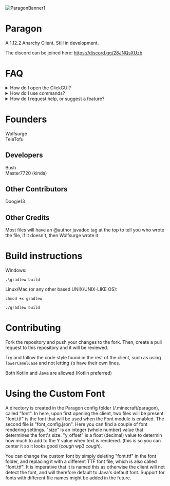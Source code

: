![ParagonBanner1](https://user-images.githubusercontent.com/85251388/154859895-65627d8d-0753-43ea-91c4-d8c092e478c3.png)

# Paragon
A 1.12.2 Anarchy Client. Still in development.

The discord can be joined here:
https://discord.gg/28JNQsXUzb

# FAQ
<details>
  <summary> How do I open the ClickGUI? </summary>
  
  > The default ClickGUI bind is `RSHIFT`
</details>

<details>
  <summary> How do I use commands? </summary>
  
  > The command prefix is `$`, and you can run `$help` to get a list of all commands
</details>

<details>
  <summary> How do I request help, or suggest a feature? </summary>
  
  > You can join the discord server (linked above) and use the appropriate channels
</details>

# Founders
Wolfsurge <br>
TeleTofu

## Developers
Bush <br>
Master7720 (kinda)

## Other Contributors
Doogie13

## Other Credits
Most files will have an @author javadoc tag at the top to tell you who wrote the file, if it doesn't, then Wolfsurge wrote it

# Build instructions
Windows:

`.\gradlew build`

Linux/Mac (or any other based UNIX/UNIX-LIKE OS):

`chmod +x gradlew`

`./gradlew build`

# Contributing
Fork the repository and push your changes to the fork. Then, create a pull request to this repository and it will be reviewed.

Try and follow the code style found in the rest of the client, such as using `lowerCamelCase` and not letting `{`s have their own lines.

Both Kotlin and Java are allowed (Kotlin preferred)

# Using the Custom Font
A directory is created in the Paragon config folder (/.minecraft/paragon), called "font". In here, upon first opening the client, two files will be present.
"font.ttf" is the font that will be used when the Font module is enabled. The second file is "font_config.json". Here you can find a couple of font rendering
settings. "size" is an integer (whole number) value that determines the font's size. "y_offset" is a float (decimal) value to determin how much to add to the Y value when text is rendered. (this is so you can center it so it looks good (*cough* wp3 *cough*).

You can change the custom font by simply deleting "font.ttf" in the font folder, and replacing it with a different TTF font file, which is also called "font.ttf". It is
imperative that it is named this as otherwise the client will not detect the font, and will therefore default to Java's default font. Support for fonts with different file names might be added in the future.
